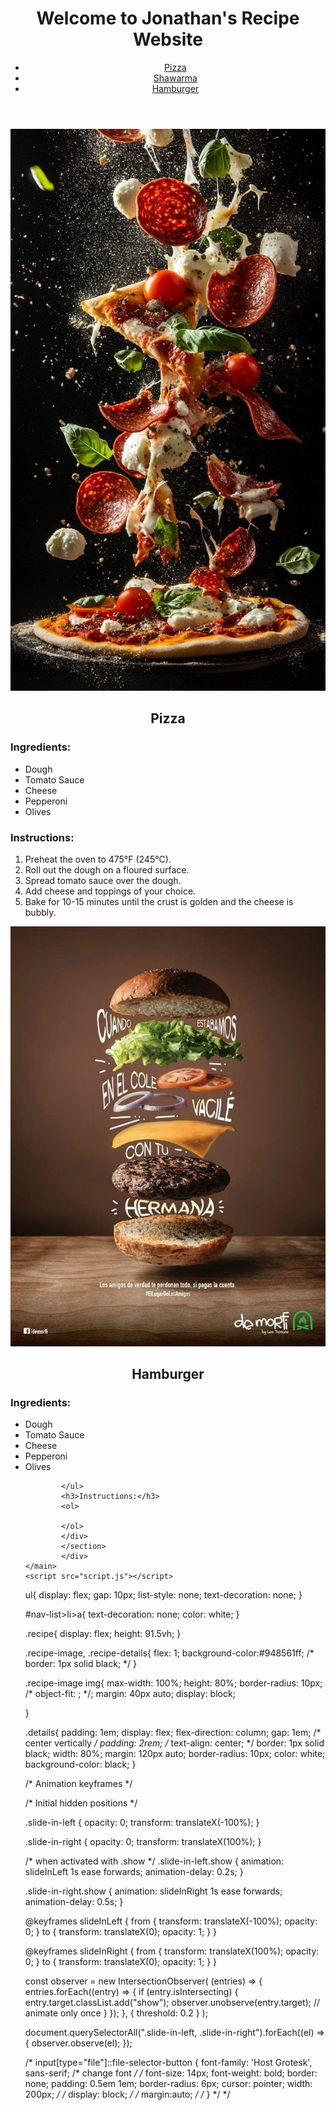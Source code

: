 <!DOCTYPE html>
<html lang="en">
<head>
    <meta charset="UTF-8">
    <meta name="viewport" content="width=device-width, initial-scale=1.0">
    <meta name="author" content="Jonathan Precious">
    <title>Recipe Website</title>
    <link rel="stylesheet" href="style.css">
</head>
<body>
    <header>
        <h1>Welcome to Jonathan's Recipe Website</h1>
        <nav>
            <ul id="nav-list">
                <li><a href="#pizza">Pizza</a></li>
                <li><a href="#shawarma">Shawarma</a></li>
                <li><a href="#hamburger">Hamburger</a></li>
            </ul>
        </nav>
    </header>
    <main>
        <div class="recipe" id="pizza">
            <div class="recipe-image">
                <img class="slide-in-left" src="./images/download (28).jpeg" alt="Delicious Pizza">
        </div>
        <section class="recipe-details">
            <div class="details slide-in-right">
            <h2 style="text-align: center;">Pizza</h2>
            <h3>Ingredients:</h3>
            <ul>
                <li>Dough</li>
                <li>Tomato Sauce</li>
                <li>Cheese</li>
                <li>Pepperoni</li>
                <li>Olives</li>
            </ul>
            <h3>Instructions:</h3>
            <ol>
                <li>Preheat the oven to 475°F (245°C).</li>
                <li>Roll out the dough on a floured surface.</li>
                <li>Spread tomato sauce over the dough.</li>
                <li>Add cheese and toppings of your choice.</li>
                <li>Bake for 10-15 minutes until the crust is golden and the cheese is bubbly.</li>
            </ol>
            </div>
            </section>
            </div>
                <div class="recipe" id="hamburger">
            <div class="recipe-image">
                <img class="slide-in-left" src=".\images\burger  graphic design.jpeg" alt="Delicious Hamburger">
        </div>
        <section class="recipe-details">
            <div class="details slide-in-right">
            <h2 style="text-align: center;">Hamburger</h2>
            <h3>Ingredients:</h3>
            <ul>
                <li>Dough</li>
                <li>Tomato Sauce</li>
                <li>Cheese</li>
                <li>Pepperoni</li>
                <li>Olives</li>
                
            </ul>
            <h3>Instructions:</h3>
            <ol>
               
            </ol>
            </div>
            </section>
            </div>
    </main>
    <script src="script.js"></script>
</body>
</html>




ul{
    display: flex;
    gap: 10px;
    list-style: none;
    text-decoration: none;
}

#nav-list>li>a{
    text-decoration: none;
    color: white;
}

.recipe{
    display: flex;
    height: 91.5vh;
}

.recipe-image, .recipe-details{
    flex: 1;
    background-color:#948561ff;
    /* border: 1px solid black; */
}

.recipe-image img{
    max-width: 100%;
    height: 80%;
    border-radius: 10px;
    /* object-fit: ; */;
    margin: 40px auto;
    display: block;
   
}

.details{
    padding: 1em;
      display: flex;
  flex-direction: column;
  gap: 1em;
  /* center vertically */
  padding: 2rem;
  /* text-align: center; */
  border: 1px solid black;
  width: 80%;
  margin: 120px auto;
  border-radius: 10px;
  color: white;
  background-color: black;
}

/* Animation keyframes */

/* Initial hidden positions */


.slide-in-left {
  opacity: 0;
  transform: translateX(-100%);
}

.slide-in-right {
  opacity: 0;
  transform: translateX(100%);
}

/* when activated with .show */
.slide-in-left.show {
  animation: slideInLeft 1s ease forwards;
  animation-delay: 0.2s;
}

.slide-in-right.show {
  animation: slideInRight 1s ease forwards;
  animation-delay: 0.5s;
}

@keyframes slideInLeft {
  from { transform: translateX(-100%); opacity: 0; }
  to   { transform: translateX(0); opacity: 1; }
}

@keyframes slideInRight {
  from { transform: translateX(100%); opacity: 0; }
  to   { transform: translateX(0); opacity: 1; }
}

const observer = new IntersectionObserver(
  (entries) => {
    entries.forEach((entry) => {
      if (entry.isIntersecting) {
        entry.target.classList.add("show");
        observer.unobserve(entry.target); // animate only once
      }
    });
  },
  { threshold: 0.2 }
);

document.querySelectorAll(".slide-in-left, .slide-in-right").forEach((el) => {
  observer.observe(el);
});


/* input[type="file"]::file-selector-button {
  font-family: 'Host Grotesk', sans-serif; /* change font */
  /* font-size: 14px;
  font-weight: bold;
  border: none;
  padding: 0.5em 1em;
  border-radius: 6px;
  cursor: pointer;
  width: 200px; */
  /* display: block; */
  /* margin:auto; */
/* } */ */